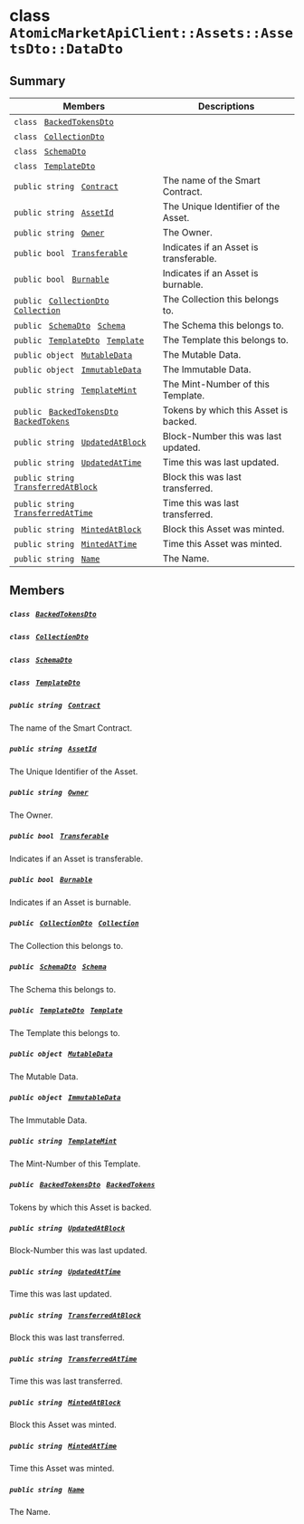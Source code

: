 # class `AtomicMarketApiClient::Assets::AssetsDto::DataDto` 

## Summary

 Members                                | Descriptions                                
----------------------------------------|---------------------------------------------
`class ` [`BackedTokensDto`](AtomicMarketApiClient--Assets--AssetsDto--DataDto--BackedTokensDto.md)        | 
`class ` [`CollectionDto`](AtomicMarketApiClient--Assets--AssetsDto--DataDto--CollectionDto.md)        | 
`class ` [`SchemaDto`](AtomicMarketApiClient--Assets--AssetsDto--DataDto--SchemaDto.md)        | 
`class ` [`TemplateDto`](AtomicMarketApiClient--Assets--AssetsDto--DataDto--TemplateDto.md)        | 
`public string ` [`Contract`](#class_atomic_market_api_client_1_1_assets_1_1_assets_dto_1_1_data_dto_1a9b4baf8484b98d89513d7776a8877d0e) | The name of the Smart Contract.
`public string ` [`AssetId`](#class_atomic_market_api_client_1_1_assets_1_1_assets_dto_1_1_data_dto_1a0066ff0d119e607c3ec5491c7aac86ff) | The Unique Identifier of the Asset.
`public string ` [`Owner`](#class_atomic_market_api_client_1_1_assets_1_1_assets_dto_1_1_data_dto_1a2bb39ac02455d05833c5f88b6ddc87ee) | The Owner.
`public bool ` [`Transferable`](#class_atomic_market_api_client_1_1_assets_1_1_assets_dto_1_1_data_dto_1ab0a2025837cfad369c22e114d1c93d42) | Indicates if an Asset is transferable.
`public bool ` [`Burnable`](#class_atomic_market_api_client_1_1_assets_1_1_assets_dto_1_1_data_dto_1a50c30f69b54db362be32720d5cc433bd) | Indicates if an Asset is burnable.
`public ` [`CollectionDto`](AtomicMarketApiClient--Assets--AssetsDto--DataDto--CollectionDto.md)` ` [`Collection`](#class_atomic_market_api_client_1_1_assets_1_1_assets_dto_1_1_data_dto_1ac6d9b0c1cef1d8ad020fa9b6fc1c3319) | The Collection this belongs to.
`public ` [`SchemaDto`](AtomicMarketApiClient--Assets--AssetsDto--DataDto--SchemaDto.md)` ` [`Schema`](#class_atomic_market_api_client_1_1_assets_1_1_assets_dto_1_1_data_dto_1ad93c55d7b2a8254b86543bda80750a31) | The Schema this belongs to.
`public ` [`TemplateDto`](AtomicMarketApiClient--Assets--AssetsDto--DataDto--TemplateDto.md)` ` [`Template`](#class_atomic_market_api_client_1_1_assets_1_1_assets_dto_1_1_data_dto_1a8d65cc2a5ff793ff3eb7a51b7d72e43f) | The Template this belongs to.
`public object ` [`MutableData`](#class_atomic_market_api_client_1_1_assets_1_1_assets_dto_1_1_data_dto_1a517f1227ead52951840392f73f535a52) | The Mutable Data.
`public object ` [`ImmutableData`](#class_atomic_market_api_client_1_1_assets_1_1_assets_dto_1_1_data_dto_1a9fed56023309e1abafab5d3a66612ffd) | The Immutable Data.
`public string ` [`TemplateMint`](#class_atomic_market_api_client_1_1_assets_1_1_assets_dto_1_1_data_dto_1a82c766587c3554c5c8b1b16e2cf29799) | The Mint-Number of this Template.
`public ` [`BackedTokensDto`](AtomicMarketApiClient--Assets--AssetsDto--DataDto--BackedTokensDto.md)` ` [`BackedTokens`](#class_atomic_market_api_client_1_1_assets_1_1_assets_dto_1_1_data_dto_1ace4511d1490d9905e3f19026c18dbc96) | Tokens by which this Asset is backed.
`public string ` [`UpdatedAtBlock`](#class_atomic_market_api_client_1_1_assets_1_1_assets_dto_1_1_data_dto_1a6bb57b5afa05403c9d9c39296178c9ef) | Block-Number this was last updated.
`public string ` [`UpdatedAtTime`](#class_atomic_market_api_client_1_1_assets_1_1_assets_dto_1_1_data_dto_1a72262f869452135882a475b6636de902) | Time this was last updated.
`public string ` [`TransferredAtBlock`](#class_atomic_market_api_client_1_1_assets_1_1_assets_dto_1_1_data_dto_1ab2e154e0d51a36f9dd001bd6ccda4571) | Block this was last transferred.
`public string ` [`TransferredAtTime`](#class_atomic_market_api_client_1_1_assets_1_1_assets_dto_1_1_data_dto_1abaf0a7b245b0a4891c81c278b57898b7) | Time this was last transferred.
`public string ` [`MintedAtBlock`](#class_atomic_market_api_client_1_1_assets_1_1_assets_dto_1_1_data_dto_1aece51bb353a548fed2f074df53cc3dc2) | Block this Asset was minted.
`public string ` [`MintedAtTime`](#class_atomic_market_api_client_1_1_assets_1_1_assets_dto_1_1_data_dto_1a02bd8923fc7b1802cd28ec5286c14d0e) | Time this Asset was minted.
`public string ` [`Name`](#class_atomic_market_api_client_1_1_assets_1_1_assets_dto_1_1_data_dto_1a7ee9065718e6628dc7791b756fa6c0f9) | The Name.

## Members

##### `class ` [`BackedTokensDto`](AtomicMarketApiClient--Assets--AssetsDto--DataDto--BackedTokensDto.md) 

##### `class ` [`CollectionDto`](AtomicMarketApiClient--Assets--AssetsDto--DataDto--CollectionDto.md) 

##### `class ` [`SchemaDto`](AtomicMarketApiClient--Assets--AssetsDto--DataDto--SchemaDto.md) 

##### `class ` [`TemplateDto`](AtomicMarketApiClient--Assets--AssetsDto--DataDto--TemplateDto.md) 

##### `public string ` [`Contract`](#class_atomic_market_api_client_1_1_assets_1_1_assets_dto_1_1_data_dto_1a9b4baf8484b98d89513d7776a8877d0e) 

The name of the Smart Contract.

##### `public string ` [`AssetId`](#class_atomic_market_api_client_1_1_assets_1_1_assets_dto_1_1_data_dto_1a0066ff0d119e607c3ec5491c7aac86ff) 

The Unique Identifier of the Asset.

##### `public string ` [`Owner`](#class_atomic_market_api_client_1_1_assets_1_1_assets_dto_1_1_data_dto_1a2bb39ac02455d05833c5f88b6ddc87ee) 

The Owner.

##### `public bool ` [`Transferable`](#class_atomic_market_api_client_1_1_assets_1_1_assets_dto_1_1_data_dto_1ab0a2025837cfad369c22e114d1c93d42) 

Indicates if an Asset is transferable.

##### `public bool ` [`Burnable`](#class_atomic_market_api_client_1_1_assets_1_1_assets_dto_1_1_data_dto_1a50c30f69b54db362be32720d5cc433bd) 

Indicates if an Asset is burnable.

##### `public ` [`CollectionDto`](AtomicMarketApiClient--Assets--AssetsDto--DataDto--CollectionDto.md)` ` [`Collection`](#class_atomic_market_api_client_1_1_assets_1_1_assets_dto_1_1_data_dto_1ac6d9b0c1cef1d8ad020fa9b6fc1c3319) 

The Collection this belongs to.

##### `public ` [`SchemaDto`](AtomicMarketApiClient--Assets--AssetsDto--DataDto--SchemaDto.md)` ` [`Schema`](#class_atomic_market_api_client_1_1_assets_1_1_assets_dto_1_1_data_dto_1ad93c55d7b2a8254b86543bda80750a31) 

The Schema this belongs to.

##### `public ` [`TemplateDto`](AtomicMarketApiClient--Assets--AssetsDto--DataDto--TemplateDto.md)` ` [`Template`](#class_atomic_market_api_client_1_1_assets_1_1_assets_dto_1_1_data_dto_1a8d65cc2a5ff793ff3eb7a51b7d72e43f) 

The Template this belongs to.

##### `public object ` [`MutableData`](#class_atomic_market_api_client_1_1_assets_1_1_assets_dto_1_1_data_dto_1a517f1227ead52951840392f73f535a52) 

The Mutable Data.

##### `public object ` [`ImmutableData`](#class_atomic_market_api_client_1_1_assets_1_1_assets_dto_1_1_data_dto_1a9fed56023309e1abafab5d3a66612ffd) 

The Immutable Data.

##### `public string ` [`TemplateMint`](#class_atomic_market_api_client_1_1_assets_1_1_assets_dto_1_1_data_dto_1a82c766587c3554c5c8b1b16e2cf29799) 

The Mint-Number of this Template.

##### `public ` [`BackedTokensDto`](AtomicMarketApiClient--Assets--AssetsDto--DataDto--BackedTokensDto.md)` ` [`BackedTokens`](#class_atomic_market_api_client_1_1_assets_1_1_assets_dto_1_1_data_dto_1ace4511d1490d9905e3f19026c18dbc96) 

Tokens by which this Asset is backed.

##### `public string ` [`UpdatedAtBlock`](#class_atomic_market_api_client_1_1_assets_1_1_assets_dto_1_1_data_dto_1a6bb57b5afa05403c9d9c39296178c9ef) 

Block-Number this was last updated.

##### `public string ` [`UpdatedAtTime`](#class_atomic_market_api_client_1_1_assets_1_1_assets_dto_1_1_data_dto_1a72262f869452135882a475b6636de902) 

Time this was last updated.

##### `public string ` [`TransferredAtBlock`](#class_atomic_market_api_client_1_1_assets_1_1_assets_dto_1_1_data_dto_1ab2e154e0d51a36f9dd001bd6ccda4571) 

Block this was last transferred.

##### `public string ` [`TransferredAtTime`](#class_atomic_market_api_client_1_1_assets_1_1_assets_dto_1_1_data_dto_1abaf0a7b245b0a4891c81c278b57898b7) 

Time this was last transferred.

##### `public string ` [`MintedAtBlock`](#class_atomic_market_api_client_1_1_assets_1_1_assets_dto_1_1_data_dto_1aece51bb353a548fed2f074df53cc3dc2) 

Block this Asset was minted.

##### `public string ` [`MintedAtTime`](#class_atomic_market_api_client_1_1_assets_1_1_assets_dto_1_1_data_dto_1a02bd8923fc7b1802cd28ec5286c14d0e) 

Time this Asset was minted.

##### `public string ` [`Name`](#class_atomic_market_api_client_1_1_assets_1_1_assets_dto_1_1_data_dto_1a7ee9065718e6628dc7791b756fa6c0f9) 

The Name.

